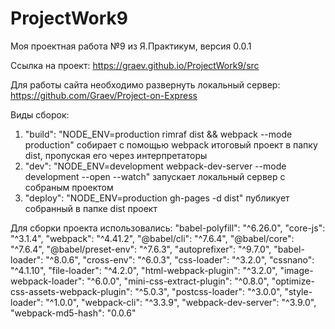 # ProjectWork9
 Моя проектная работа №9 из Я.Практикум, версия 0.0.1

 Ссылка на проект: https://graev.github.io/ProjectWork9/src

Для работы сайта необходимо развернуть локальный сервер: https://github.com/Graev/Project-on-Express

Виды сборок:
1) "build": "NODE_ENV=production rimraf dist && webpack --mode production" собирает с помощью webpack итоговый проект в папку dist, пропуская его через интерпретаторы
2) "dev": "NODE_ENV=development webpack-dev-server --mode development --open --watch" запускает локальный сервер с собраным проектом
3) "deploy": "NODE_ENV=production gh-pages -d dist" публикует собранный в папке dist проект

 Для сборки проекта использовались:
 "babel-polyfill": "^6.26.0",
 "core-js": "^3.1.4",
 "webpack": "^4.41.2",
 "@babel/cli": "^7.6.4",
 "@babel/core": "^7.6.4",
 "@babel/preset-env": "^7.6.3",
 "autoprefixer": "^9.7.0",
 "babel-loader": "^8.0.6",
 "cross-env": "^6.0.3",
 "css-loader": "^3.2.0",
 "cssnano": "^4.1.10",
 "file-loader": "^4.2.0",
 "html-webpack-plugin": "^3.2.0",
 "image-webpack-loader": "^6.0.0",
 "mini-css-extract-plugin": "^0.8.0",
 "optimize-css-assets-webpack-plugin": "^5.0.3",
 "postcss-loader": "^3.0.0",
 "style-loader": "^1.0.0",
 "webpack-cli": "^3.3.9",
 "webpack-dev-server": "^3.9.0",
 "webpack-md5-hash": "0.0.6"
